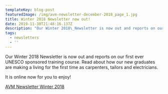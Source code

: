 ```yaml
---
templateKey: blog-post
featuredImage: /img/avm-newsletter-december-2018_page_1.jpg
title: Winter 2018 Newsletter now out!
date: 2019-11-30T21:48:16.137Z
description: "Our Winter 2018\_Newsletter is now out and reports on our first ever UNESCO sponsored training course."
tags:
  - newsletters
  - ''
---
```

Our Winter 2018 Newsletter is now out and reports on our first ever UNESCO sponsored training course. Read about how our new graduates are making a living for the first time as carpenters, tailors and electricians.

It is online now for you to enjoy!

[AVM Newsletter Winter 2018](http://www.africanvision.org.uk/africa-vision-news/wp-content/uploads/2018/11/AVM-Newsletter-November-2018.pdf)
